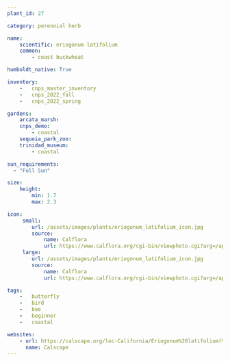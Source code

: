```yaml
---
plant_id: 27

category: perennial herb

name: 
    scientific: eriogonum latifolium 
    common: 
        - coast buckwheat

humboldt_native: True

inventory: 
    -   cnps_master_inventory
    -   cnps_2022_fall
    -   cnps_2022_spring

gardens:
    arcata_marsh:
    cnps_demo:
        - coastal
    sequoia_park_zoo:
    trinidad_museum: 
        - coastal

sun_requirements:
  - "Full Sun"

size:
    height: 
        min: 1.7
        max: 2.3

icon: 
     small: 
        url: /assets/images/plants/eriogonum_latifolium_icon.jpg 
        source: 
            name: Calflora
            url: https://www.calflora.org/cgi-bin/viewphoto.cgi?arg=/app/up/entry/302/90899.jpg 
     large: 
        url: /assets/images/plants/eriogonum_latifolium_icon.jpg 
        source: 
            name: Calflora
            url: https://www.calflora.org/cgi-bin/viewphoto.cgi?arg=/app/up/entry/302/90899.jpg

tags:  
    -   butterfly
    -   bird
    -   bee
    -   beginner
    -   coastal

websites:
    - url: https://calscape.org/loc-California/Eriogonum%20latifolium(%20)
      name: Calscape
---
```



